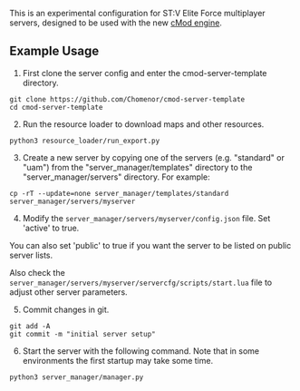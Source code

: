 This is an experimental configuration for ST:V Elite Force multiplayer servers, designed to be used with the new [cMod engine](https://github.com/Chomenor/cmod-engine-alpha).

## Example Usage

1) First clone the server config and enter the cmod-server-template directory.

```
git clone https://github.com/Chomenor/cmod-server-template
cd cmod-server-template
```

2) Run the resource loader to download maps and other resources.

```
python3 resource_loader/run_export.py
```

3) Create a new server by copying one of the servers (e.g. "standard" or "uam") from the "server_manager/templates" directory to the "server_manager/servers" directory. For example:

```
cp -rT --update=none server_manager/templates/standard server_manager/servers/myserver
```

4) Modify the `server_manager/servers/myserver/config.json` file. Set 'active' to true.

You can also set 'public' to true if you want the server to be listed on public server lists.

Also check the `server_manager/servers/myserver/servercfg/scripts/start.lua` file to adjust other server parameters.

5) Commit changes in git.

```
git add -A
git commit -m "initial server setup"
```

6) Start the server with the following command. Note that in some environments the first startup may take some time.

```
python3 server_manager/manager.py
```
